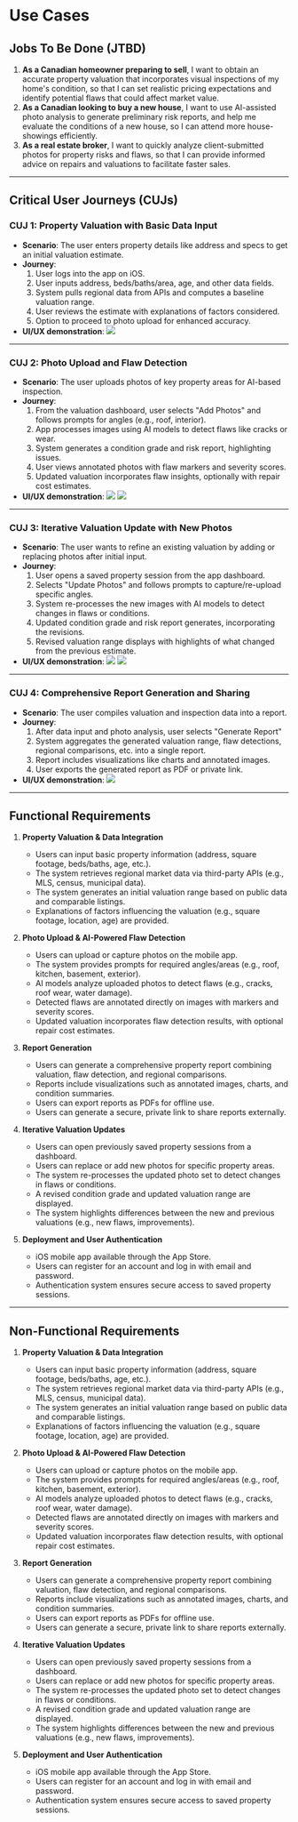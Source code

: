 # Use Cases

## Jobs To Be Done (JTBD)

1. **As a Canadian homeowner preparing to sell**, I want to obtain an accurate property valuation that incorporates visual inspections of my home's condition, so that I can set realistic pricing expectations and identify potential flaws that could affect market value.  
2. **As a Canadian looking to buy a new house**, I want to use AI-assisted photo analysis to generate preliminary risk reports, and help me evaluate the conditions of a new house, so I can attend more house-showings efficiently.  
3. **As a real estate broker**, I want to quickly analyze client-submitted photos for property risks and flaws, so that I can provide informed advice on repairs and valuations to facilitate faster sales.

---

## Critical User Journeys (CUJs)

### CUJ 1: Property Valuation with Basic Data Input  
- **Scenario**: The user enters property details like address and specs to get an initial valuation estimate.  
- **Journey**:  
  1. User logs into the app on iOS.  
  2. User inputs address, beds/baths/area, age, and other data fields.  
  3. System pulls regional data from APIs and computes a baseline valuation range.  
  4. User reviews the estimate with explanations of factors considered.
  5. Option to proceed to photo upload for enhanced accuracy.
- **UI/UX demonstration**:
![](./cuj_input.jpg)

---

### CUJ 2: Photo Upload and Flaw Detection  
- **Scenario**: The user uploads photos of key property areas for AI-based inspection.  
- **Journey**:  
  1. From the valuation dashboard, user selects "Add Photos" and follows prompts for angles (e.g., roof, interior).  
  2. App processes images using AI models to detect flaws like cracks or wear.  
  3. System generates a condition grade and risk report, highlighting issues.  
  4. User views annotated photos with flaw markers and severity scores.  
  5. Updated valuation incorporates flaw insights, optionally with repair cost estimates.  
- **UI/UX demonstration**:
![](./cuj_photo.jpg)
![](./cuj_assess.jpg)

---

### CUJ 3: Iterative Valuation Update with New Photos
- **Scenario**: The user wants to refine an existing valuation by adding or replacing photos after initial input.
- **Journey**:
   1. User opens a saved property session from the app dashboard.
   2. Selects "Update Photos" and follows prompts to capture/re-upload specific angles.
   3. System re-processes the new images with AI models to detect changes in flaws or conditions.
   4. Updated condition grade and risk report generates, incorporating the revisions.
   5. Revised valuation range displays with highlights of what changed from the previous estimate.
- **UI/UX demonstration**:
![](./cuj_dashboard.jpg)
![](./cuj_update.jpg)

---

### CUJ 4: Comprehensive Report Generation and Sharing  
- **Scenario**: The user compiles valuation and inspection data into a report.  
- **Journey**:  
  1. After data input and photo analysis, user selects "Generate Report"
  2. System aggregates the generated valuation range, flaw detections, regional comparisons, etc. into a single report.
  3. Report includes visualizations like charts and annotated images. 
  4. User exports the generated report as PDF or private link.
- **UI/UX demonstration**:
![](./cuj_assess.jpg)

---



## Functional Requirements

1. **Property Valuation & Data Integration**
   - Users can input basic property information (address, square footage, beds/baths, age, etc.).
   - The system retrieves regional market data via third-party APIs (e.g., MLS, census, municipal data).
   - The system generates an initial valuation range based on public data and comparable listings.
   - Explanations of factors influencing the valuation (e.g., square footage, location, age) are provided.
     
2. **Photo Upload & AI-Powered Flaw Detection**
   - Users can upload or capture photos on the mobile app.
   - The system provides prompts for required angles/areas (e.g., roof, kitchen, basement, exterior).
   - AI models analyze uploaded photos to detect flaws (e.g., cracks, roof wear, water damage).
   - Detected flaws are annotated directly on images with markers and severity scores.
   - Updated valuation incorporates flaw detection results, with optional repair cost estimates.

3. **Report Generation**
   - Users can generate a comprehensive property report combining valuation, flaw detection, and regional comparisons.
   - Reports include visualizations such as annotated images, charts, and condition summaries.
   - Users can export reports as PDFs for offline use.
   - Users can generate a secure, private link to share reports externally.

4. **Iterative Valuation Updates**
   - Users can open previously saved property sessions from a dashboard.
   - Users can replace or add new photos for specific property areas.
   - The system re-processes the updated photo set to detect changes in flaws or conditions.
   - A revised condition grade and updated valuation range are displayed.
   - The system highlights differences between the new and previous valuations (e.g., new flaws, improvements).
     
5. **Deployment and User Authentication**
   - iOS mobile app available through the App Store.
   - Users can register for an account and log in with email and password.
   - Authentication system ensures secure access to saved property sessions.

---

## Non-Functional Requirements

1. **Property Valuation & Data Integration**
   - Users can input basic property information (address, square footage, beds/baths, age, etc.).
   - The system retrieves regional market data via third-party APIs (e.g., MLS, census, municipal data).
   - The system generates an initial valuation range based on public data and comparable listings.
   - Explanations of factors influencing the valuation (e.g., square footage, location, age) are provided.
     
2. **Photo Upload & AI-Powered Flaw Detection**
   - Users can upload or capture photos on the mobile app.
   - The system provides prompts for required angles/areas (e.g., roof, kitchen, basement, exterior).
   - AI models analyze uploaded photos to detect flaws (e.g., cracks, roof wear, water damage).
   - Detected flaws are annotated directly on images with markers and severity scores.
   - Updated valuation incorporates flaw detection results, with optional repair cost estimates.

3. **Report Generation**
   - Users can generate a comprehensive property report combining valuation, flaw detection, and regional comparisons.
   - Reports include visualizations such as annotated images, charts, and condition summaries.
   - Users can export reports as PDFs for offline use.
   - Users can generate a secure, private link to share reports externally.

4. **Iterative Valuation Updates**
   - Users can open previously saved property sessions from a dashboard.
   - Users can replace or add new photos for specific property areas.
   - The system re-processes the updated photo set to detect changes in flaws or conditions.
   - A revised condition grade and updated valuation range are displayed.
   - The system highlights differences between the new and previous valuations (e.g., new flaws, improvements).
     
5. **Deployment and User Authentication**
   - iOS mobile app available through the App Store.
   - Users can register for an account and log in with email and password.
   - Authentication system ensures secure access to saved property sessions.
